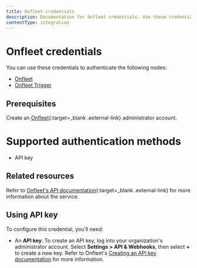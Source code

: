 ```yaml
---
title: Onfleet credentials
description: Documentation for Onfleet credentials. Use these credentials to authenticate Onfleet in n8n, a workflow automation platform.
contentType: integration
---
```


# Onfleet credentials

You can use these credentials to authenticate the following nodes:

- [Onfleet](/integrations/builtin/app-nodes/n8n-nodes-base.onfleet/)
- [Onfleet Trigger](/integrations/builtin/trigger-nodes/n8n-nodes-base.onfleettrigger/)

## Prerequisites

Create an [Onfleet](https://onfleet.com/){:target=_blank .external-link} administrator account.

# Supported authentication methods

- API key

## Related resources

Refer to [Onfleet's API documentation](https://docs.onfleet.com/reference/introduction){:target=_blank .external-link} for more information about the service.

## Using API key

To configure this credential, you'll need:

- An **API key**: To create an API key, log into your organization's administrator account. Select **Settings > API & Webhooks**, then select **+** to create a new key. Refer to Onfleet's [Creating an API key documentation](https://support.onfleet.com/hc/en-us/articles/360045763292-API) for more information.



